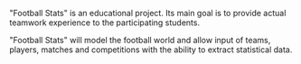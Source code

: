 "Football Stats" is an educational project. Its main goal is to provide actual teamwork experience to the participating students.

"Football Stats" will model the football world and allow input of teams, players, matches and competitions with the ability to extract statistical data.